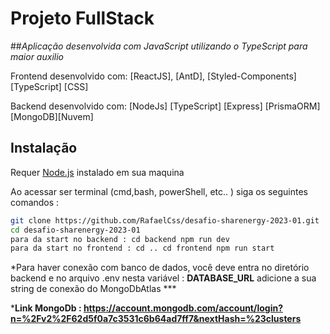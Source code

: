 # Projeto FullStack

##_Aplicação desenvolvida com JavaScript utilizando o TypeScript para maior auxilio_

Frontend desenvolvido com:
[ReactJS],
[AntD],
[Styled-Components]
[TypeScript]
[CSS]

Backend desenvolvido com:
[NodeJs]
[TypeScript]
[Express]
[PrismaORM]
[MongoDB][Nuvem]
## Instalação

Requer [Node.js](https://nodejs.org/) instalado em sua maquina

Ao acessar ser terminal (cmd,bash, powerShell, etc.. )
siga os seguintes comandos :

```sh
git clone https://github.com/RafaelCss/desafio-sharenergy-2023-01.git
cd desafio-sharenergy-2023-01
para da start no backend : cd backend npm run dev
para da start no frontend : cd .. cd frontend npm run start
```

*Para haver conexão com banco de dados, você deve entra no diretório backend e no arquivo .env nesta variável : **DATABASE_URL** adicione a sua string de conexão do MongoDbAtlas ***


***Link MongoDb : https://account.mongodb.com/account/login?n=%2Fv2%2F62d5f0a7c3531c6b64ad7ff7&nextHash=%23clusters**